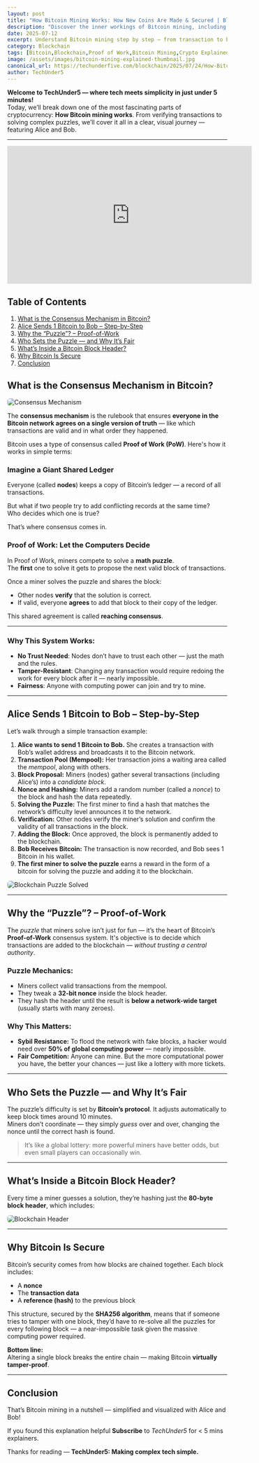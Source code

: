 ```yaml
---
layout: post
title: "How Bitcoin Mining Works: How New Coins Are Made & Secured | Blockchain"
description: "Discover the inner workings of Bitcoin mining, including nonce hashing, block verification, and Proof-of-Work explained simply. Perfect for beginners curious about how blockchain really works."
date: 2025-07-12
excerpt: Understand Bitcoin mining step by step — from transaction to block addition — using a real-world style example. This post explains Proof-of-Work, nonce puzzles, and blockchain security for crypto beginners..
category: Blockchain
tags: [Bitcoin,Blockchain,Proof of Work,Bitcoin Mining,Crypto Explained,Cryptocurrency Basics,How Bitcoin Works,Blockchain Consensus,SHA256,Mining Explained,Crypto Mining Tutorial,Bitcoin for Beginners,Decentralized Ledger,Mining Rewards,Hash Puzzle,Nonce in Bitcoin,Mempool,Alice and Bob Bitcoin,How Crypto Mining Works,Crypto Education]
image: /assets/images/bitcoin-mining-explained-thumbnail.jpg
canonical_url: https://techunderfive.com/blockchain/2025/07/24/How-Bitcoin-Mining-Works-Proof-of-Work.html
author: TechUnder5
---
```

<!-- Structured Data for SEO -->
<script type="application/ld+json">
{
  "@context": "https://schema.org",
  "@type": "BlogPosting",
  "headline": "How Bitcoin Mining Works: How New Coins Are Made & Secured | Blockchain",
  "description": "Discover the inner workings of Bitcoin mining, including nonce hashing, block verification, and Proof-of-Work explained simply. Perfect for beginners curious about how blockchain really works.",
  "image": "/assets/images/bitcoin-mining-explained-thumbnail.jpg",
  "author": {
    "@type": "Person",
    "name": "TechUnder5"
  },
  "datePublished": "2025-07-24",
  "mainEntityOfPage": {
    "@type": "WebPage",
    "@id": "https://techunderfive.com/blockchain/2025/07/24/How-Bitcoin-Mining-Works-Proof-of-Work.html"
  },
  "publisher": {
    "@type": "Organization",
    "name": "TechUnder5",
    "logo": {
      "@type": "ImageObject",
      "url": "https://techunderfive.com/assets/images/logonobg.png"
    }
  }
}
</script>

**Welcome to TechUnder5 — where tech meets simplicity in just under 5 minutes!**  
Today, we’ll break down one of the most fascinating parts of cryptocurrency: **How Bitcoin mining works**. From verifying transactions to solving complex puzzles, we’ll cover it all in a clear, visual journey — featuring Alice and Bob.

---

<div style="text-align: left; margin-bottom: 20px;">
  <iframe width="560" height="315" 
          src="https://www.youtube.com/embed/jYaO46xJdWA"
          title="How Bitcoin Mining Works: How New Coins Are Made & Secured " 
          frameborder="0" 
          allow="accelerometer; autoplay; clipboard-write; encrypted-media; gyroscope; picture-in-picture" 
          allowfullscreen>
  </iframe>
</div>

<script type="application/ld+json">
{
  "@context": "http://schema.org",
  "@type": "VideoObject",
  "name": "How Bitcoin Mining Works: How New Coins Are Made & Secured | Blockchain",
  "description": "Discover the inner workings of Bitcoin mining, including nonce hashing, block verification, and Proof-of-Work explained simply. Perfect for beginners curious about how blockchain really works.",
  "thumbnailUrl": "https://img.youtube.com/vi/jYaO46xJdWA/hqdefault.jpg",
  "uploadDate": "2025-07-22",
  "duration": "PT5M0S",
  "contentUrl": "https://www.youtube.com/watch?v=jYaO46xJdWA",
  "embedUrl": "https://www.youtube.com/embed/jYaO46xJdWA"
}
</script>

## Table of Contents

1. [What is the Consensus Mechanism in Bitcoin?](#what-is-the-consensus-mechanism-in-bitcoin)  
2. [Alice Sends 1 Bitcoin to Bob – Step-by-Step](#alice-sends-1-bitcoin-to-bob--step-by-step)  
3. [Why the “Puzzle”? – Proof-of-Work](#why-the-puzzle--proof-of-work)  
4. [Who Sets the Puzzle — and Why It’s Fair](#who-sets-the-puzzle--and-why-its-fair)  
5. [What’s Inside a Bitcoin Block Header?](#whats-inside-a-bitcoin-block-header)  
6. [Why Bitcoin Is Secure](#why-bitcoin-is-secure)  
7. [Conclusion](#conclusion)

## What is the Consensus Mechanism in Bitcoin?

<div style="text-align: left; margin-bottom: 10px;">
  <img src="/assets/images/consensus-mechanism-Yell.png" 
       alt="Consensus Mechanism" 
       style="max-width: 350px; height: auto; border-radius: 6px;">
</div>


The **consensus mechanism** is the rulebook that ensures **everyone in the Bitcoin network agrees on a single version of truth** — like which transactions are valid and in what order they happened.

Bitcoin uses a type of consensus called **Proof of Work (PoW)**. Here's how it works in simple terms:

### Imagine a Giant Shared Ledger
Everyone (called **nodes**) keeps a copy of Bitcoin’s ledger — a record of all transactions.

But what if two people try to add conflicting records at the same time?  
Who decides which one is true?

That’s where consensus comes in.

### Proof of Work: Let the Computers Decide
In Proof of Work, miners compete to solve a **math puzzle**.  
The **first** one to solve it gets to propose the next valid block of transactions.

Once a miner solves the puzzle and shares the block:
- Other nodes **verify** that the solution is correct.
- If valid, everyone **agrees** to add that block to their copy of the ledger.

This shared agreement is called **reaching consensus**.

---

### Why This System Works:
- **No Trust Needed**: Nodes don’t have to trust each other — just the math and the rules.
- **Tamper-Resistant**: Changing any transaction would require redoing the work for every block after it — nearly impossible.
- **Fairness**: Anyone with computing power can join and try to mine.

---

## Alice Sends 1 Bitcoin to Bob – Step-by-Step

Let’s walk through a simple transaction example:

1. **Alice wants to send 1 Bitcoin to Bob.** She creates a transaction with Bob’s wallet address and broadcasts it to the Bitcoin network.
2. **Transaction Pool (Mempool):** Her transaction joins a waiting area called the *mempool*, along with others.
3. **Block Proposal:** Miners (nodes) gather several transactions (including Alice’s) into a *candidate block*.
4. **Nonce and Hashing:** Miners add a random number (called a *nonce*) to the block and hash the data repeatedly.
5. **Solving the Puzzle:** The first miner to find a hash that matches the network’s difficulty level announces it to the network.
6. **Verification:** Other nodes verify the miner’s solution and confirm the validity of all transactions in the block.
7. **Adding the Block:** Once approved, the block is permanently added to the blockchain.
8. **Bob Receives Bitcoin:** The transaction is now recorded, and Bob sees 1 Bitcoin in his wallet.
9. **The first miner to solve the puzzle** earns a reward in the form of a bitcoin for solving the puzzle and adding it to the blockchain. 

<div style="text-align: left; margin-bottom: 10px;">
  <img src="/assets/images/Blocksolved.png" 
       alt="Blockchain Puzzle Solved" 
       style="max-width: 350px; height: auto; border-radius: 6px;">
</div>

---

## Why the “Puzzle”? – Proof-of-Work

The *puzzle* that miners solve isn’t just for fun — it’s the heart of Bitcoin’s **Proof-of-Work** consensus system. It's objective is to decide which transactions are added to the blockchain — *without trusting a central authority*.

### Puzzle Mechanics:
- Miners collect valid transactions from the mempool.
- They tweak a **32-bit nonce** inside the block header.
- They hash the header until the result is **below a network-wide target** (usually starts with many zeroes).

### Why This Matters:
- **Sybil Resistance:** To flood the network with fake blocks, a hacker would need over **50% of global computing power** — nearly impossible.
- **Fair Competition:** Anyone can mine. But the more computational power you have, the better your chances — just like a lottery with more tickets.

---

## Who Sets the Puzzle — and Why It’s Fair

The puzzle’s difficulty is set by **Bitcoin’s protocol**. It adjusts automatically to keep block times around 10 minutes.  
Miners don’t coordinate — they simply *guess* over and over, changing the nonce until the correct hash is found.

> It’s like a global lottery: more powerful miners have better odds, but even small players can occasionally win.

---

## What’s Inside a Bitcoin Block Header?

Every time a miner guesses a solution, they’re hashing just the **80-byte block header**, which includes:

<div style="text-align: left; margin-bottom: 10px;">
  <img src="/assets/images/block-header.png" 
       alt="Blockchain Header" 
       style="max-width: 350px; height: auto; border-radius: 6px;">
</div>


---

## Why Bitcoin Is Secure

Bitcoin’s security comes from how blocks are chained together. Each block includes:
- A **nonce**
- The **transaction data**
- A **reference (hash)** to the previous block

This structure, secured by the **SHA256 algorithm**, means that if someone tries to tamper with one block, they’d have to re-solve all the puzzles for every following block — a near-impossible task given the massive computing power required.

**Bottom line:**  
Altering a single block breaks the entire chain — making Bitcoin **virtually tamper-proof**.

---

## Conclusion

That’s Bitcoin mining in a nutshell — simplified and visualized with Alice and Bob!  

If you found this explanation helpful **Subscribe** to *TechUnder5* for < 5 mins explainers.

Thanks for reading — **TechUnder5: Making complex tech simple.**
